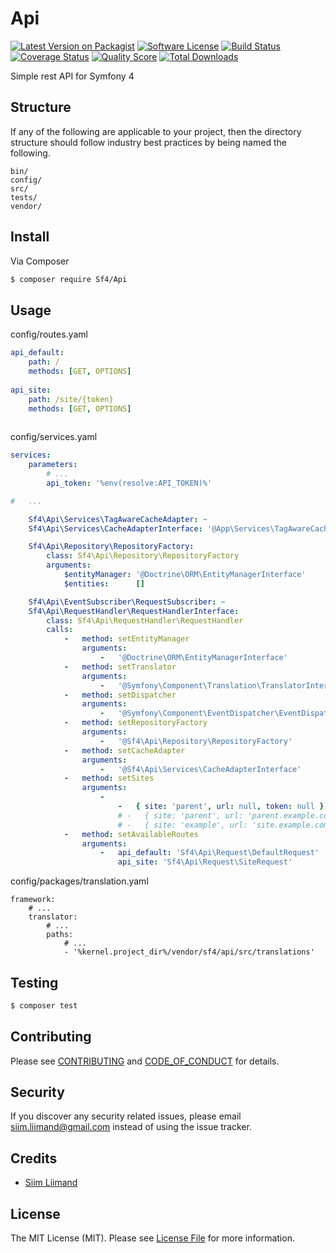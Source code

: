 # Api

[![Latest Version on Packagist][ico-version]][link-packagist]
[![Software License][ico-license]](LICENSE.md)
[![Build Status][ico-travis]][link-travis]
[![Coverage Status][ico-scrutinizer]][link-scrutinizer]
[![Quality Score][ico-code-quality]][link-code-quality]
[![Total Downloads][ico-downloads]][link-downloads]

Simple rest API for Symfony 4

## Structure

If any of the following are applicable to your project, then the directory structure should follow industry best practices by being named the following.

```
bin/        
config/
src/
tests/
vendor/
```


## Install

Via Composer

``` bash
$ composer require Sf4/Api
```

## Usage

config/routes.yaml
``` yaml
api_default:
    path: /
    methods: [GET, OPTIONS]
    
api_site:
    path: /site/{token}
    methods: [GET, OPTIONS]
    
```

config/services.yaml
``` yaml
services:
    parameters:
        # ...
        api_token: '%env(resolve:API_TOKEN)%'

#   ...

    Sf4\Api\Services\TagAwareCacheAdapter: ~
    Sf4\Api\Services\CacheAdapterInterface: '@App\Services\TagAwareCacheAdapter'

    Sf4\Api\Repository\RepositoryFactory:
        class: Sf4\Api\Repository\RepositoryFactory
        arguments:
            $entityManager: '@Doctrine\ORM\EntityManagerInterface'
            $entities:      []

    Sf4\Api\EventSubscriber\RequestSubscriber: ~
    Sf4\Api\RequestHandler\RequestHandlerInterface:
        class: Sf4\Api\RequestHandler\RequestHandler
        calls:
            -   method: setEntityManager
                arguments:
                    -   '@Doctrine\ORM\EntityManagerInterface'
            -   method: setTranslator
                arguments:
                    -   '@Symfony\Component\Translation\TranslatorInterface'
            -   method: setDispatcher
                arguments:
                    -   '@Symfony\Component\EventDispatcher\EventDispatcherInterface'
            -   method: setRepositoryFactory
                arguments:
                    -   '@Sf4\Api\Repository\RepositoryFactory'
            -   method: setCacheAdapter
                arguments:
                    -   '@Sf4\Api\Services\CacheAdapterInterface'
            -   method: setSites
                arguments:
                    -
                        -   { site: 'parent', url: null, token: null }
                        # -   { site: 'parent', url: 'parent.example.com', token: 'API_TOKEN' }
                        # -   { site: 'example', url: 'site.example.com', token: 'API_TOKEN' }
            -   method: setAvailableRoutes
                arguments:
                    -   api_default: 'Sf4\Api\Request\DefaultRequest'
                        api_site: 'Sf4\Api\Request\SiteRequest'
```

config/packages/translation.yaml
```
framework:
    # ...
    translator:
        # ...
        paths:
            # ...
            - '%kernel.project_dir%/vendor/sf4/api/src/translations'
```

## Testing

``` bash
$ composer test
```

## Contributing

Please see [CONTRIBUTING](CONTRIBUTING.md) and [CODE_OF_CONDUCT](CODE_OF_CONDUCT.md) for details.

## Security

If you discover any security related issues, please email siim.liimand@gmail.com instead of using the issue tracker.

## Credits

- [Siim Liimand][link-author]

## License

The MIT License (MIT). Please see [License File](LICENSE.md) for more information.

[ico-version]: https://img.shields.io/packagist/v/Sf4/Api.svg?style=flat-square
[ico-license]: https://img.shields.io/badge/license-MIT-brightgreen.svg?style=flat-square
[ico-travis]: https://img.shields.io/travis/Sf4/Api/master.svg?style=flat-square
[ico-scrutinizer]: https://img.shields.io/scrutinizer/coverage/g/Sf4/Api.svg?style=flat-square
[ico-code-quality]: https://img.shields.io/scrutinizer/g/Sf4/Api.svg?style=flat-square
[ico-downloads]: https://img.shields.io/packagist/dt/Sf4/Api.svg?style=flat-square

[link-packagist]: https://packagist.org/packages/Sf4/Api
[link-travis]: https://travis-ci.org/Sf4/Api
[link-scrutinizer]: https://scrutinizer-ci.com/g/Sf4/Api/code-structure
[link-code-quality]: https://scrutinizer-ci.com/g/Sf4/Api
[link-downloads]: https://packagist.org/packages/Sf4/Api
[link-author]: https://github.com/siimliimand
